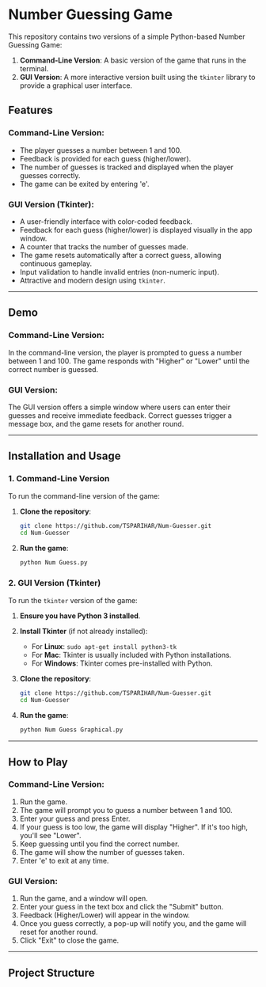 # Number Guessing Game

This repository contains two versions of a simple Python-based Number Guessing Game:
1. **Command-Line Version**: A basic version of the game that runs in the terminal.
2. **GUI Version**: A more interactive version built using the `tkinter` library to provide a graphical user interface.

## Features
### Command-Line Version:
- The player guesses a number between 1 and 100.
- Feedback is provided for each guess (higher/lower).
- The number of guesses is tracked and displayed when the player guesses correctly.
- The game can be exited by entering 'e'.

### GUI Version (Tkinter):
- A user-friendly interface with color-coded feedback.
- Feedback for each guess (higher/lower) is displayed visually in the app window.
- A counter that tracks the number of guesses made.
- The game resets automatically after a correct guess, allowing continuous gameplay.
- Input validation to handle invalid entries (non-numeric input).
- Attractive and modern design using `tkinter`.

---

## Demo

### Command-Line Version:
In the command-line version, the player is prompted to guess a number between 1 and 100. The game responds with "Higher" or "Lower" until the correct number is guessed.

### GUI Version:
The GUI version offers a simple window where users can enter their guesses and receive immediate feedback. Correct guesses trigger a message box, and the game resets for another round.

---

## Installation and Usage

### 1. Command-Line Version

To run the command-line version of the game:

1. **Clone the repository**:
    ```bash
    git clone https://github.com/TSPARIHAR/Num-Guesser.git
    cd Num-Guesser
    ```

2. **Run the game**:
    ```bash
    python Num Guess.py
    ```

### 2. GUI Version (Tkinter)

To run the `tkinter` version of the game:

1. **Ensure you have Python 3 installed**.

2. **Install Tkinter** (if not already installed):
   - For **Linux**: `sudo apt-get install python3-tk`
   - For **Mac**: Tkinter is usually included with Python installations.
   - For **Windows**: Tkinter comes pre-installed with Python.

3. **Clone the repository**:
    ```bash
    git clone https://github.com/TSPARIHAR/Num-Guesser.git
    cd Num-Guesser
    ```

4. **Run the game**:
    ```bash
    python Num Guess Graphical.py
    ```

---

## How to Play

### Command-Line Version:
1. Run the game.
2. The game will prompt you to guess a number between 1 and 100.
3. Enter your guess and press Enter.
4. If your guess is too low, the game will display "Higher". If it's too high, you'll see "Lower".
5. Keep guessing until you find the correct number.
6. The game will show the number of guesses taken.
7. Enter 'e' to exit at any time.

### GUI Version:
1. Run the game, and a window will open.
2. Enter your guess in the text box and click the "Submit" button.
3. Feedback (Higher/Lower) will appear in the window.
4. Once you guess correctly, a pop-up will notify you, and the game will reset for another round.
5. Click "Exit" to close the game.

---

## Project Structure


